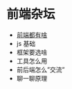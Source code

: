 # 前端杂坛

<!--# 给后端同学看的 web 前端指南

## 前言
为啥要写这个主题呢，工作了这么多年接触了很多后端同学，有时候会听到后端同学抱怨："现在前端代码越来越看不懂了，浏览器都看不到我写的原始代码"、"为什么你们那么多框架"、"为什么要把 API 数据合并之后再给你们，不能你们一个一个调用然后拼下数据吗"，其实这些问题反映了后端对前端领域的认知不尽相同，在目前前后端合作产品开发的主流模式下，认知不同可能会导致合作上面的不顺畅，所以这个系列，就想围绕这这个方向，来简单聊一聊，这个系列不聊具体实现，主要以实用和介绍为主，具体知识会直接给文档，比较适合想了解前端的同学、前端的初学者，结合我自身的经验，希望能够在这个领域能给你一个比较全面的认识， 当然这个是个比较大的话题，如果有啥缺漏或者错误的，请指正，如果有啥话题想我写来讨论的，可以留言-->



* [前端都有啥](./chapter1.md)
* js 基础
* 框架要选啥
* 工具怎么用
* 前后端怎么”交流”
* 聊一聊原理
